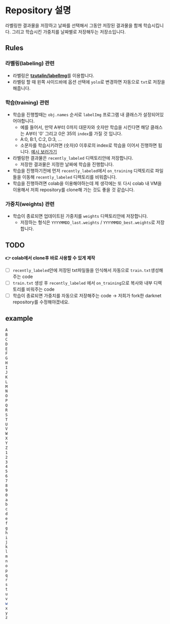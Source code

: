 # Repository 설명
라벨링한 결과물을 저장하고 날짜를 선택해서 그동안 저장된 결과물을 함께 학습시킵니다. 그리고 학습시킨 가중치를 날짜별로 저장해두는 저장소입니다. 

## Rules
### 라벨링(labeling) 관련
- 라벨링은 [**tzutalin/labelImg**](https://github.com/tzutalin/labelImg)를 이용합니다.
- 라벨링 할 때 왼쪽 사이드바에 옵션 선택에 `yolo`로 변경하면 자동으로 `txt`로 저장을 해줍니다.
### 학습(training) 관련
- 학습을 진행할때는 `obj.names` 순서로 `labelImg` 프로그램 내 클래스가 설정되어있어야합니다.
  - 예를 들어서, 만약 A부터 0까지 대문자와 숫자만 학습을 시킨다면 해당 클래스는 A부터 '0' 그리고 0은 35의 `index`를 가질 것 입니다.
  - A:0, B:1, C:2, D:3, ...
  - 소문자를 학습시키려면 (숫자)0 이후로의 index로 학습을 이어서 진행하면 됩니다. [예시 보러가기](#example)
- 라벨링한 결과물은 `recently_labeled` 디렉토리안에 저장합니다.
  - 저장한 결과물은 지정한 날짜에 학습을 진행합니다.
- 학습을 진행하기전에 먼저 `recently_labeled`에서 `on_training` 디렉토리로 파일들을 이동해 `recently_labeled` 디렉토리를 비워줍니다.
- 학습을 진행하려면 colab을 이용해야하는데 제 생각에는 또 다시 colab 내 VM을 이용해서 저희 repository를 clone해 가는 것도 좋을 것 같습니다.
### 가중치(weights) 관련
- 학습이 종료되면 업데이트된 가중치를 `weights` 디렉토리안에 저장합니다.
  - 저장하는 형식은 `YYYYMMDD_last.weights` / `YYYYMMDD_best.weights`로 저장합니다.

## TODO
**👉 colab에서 clone후 바로 사용할 수 있게 제작**
- [ ] `recently_labeled`안에 저장된 txt파일들을 인식해서 자동으로 `train.txt`생성해주는 code 
- [ ] `train.txt` 생성 후 `recently_labeled` 에서 `on_training`으로 복사와 내부 디렉토리를 비워주는 code
- [ ] 학습이 종료되면 가중치를 자동으로 저장해주는 code → 저희가 fork한 darknet repository를 수정해야겠네요.

## example
``` bash
A
B
C
D
E
F
G
H
I
J
K
L
M
N
O
P
Q
R
S
T
U
V
W
X
Y
Z
1
2
3
4
5
6
7
8
9
0
a
b
c
d
e
f
g
h
i
j
k
l
m
n
o
p
q
r
s
t
u
v
w
x
y
z
```
